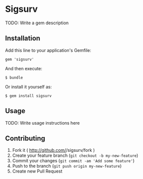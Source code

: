 # Sigsurv

TODO: Write a gem description

## Installation

Add this line to your application's Gemfile:

    gem 'sigsurv'

And then execute:

    $ bundle

Or install it yourself as:

    $ gem install sigsurv

## Usage

TODO: Write usage instructions here

## Contributing

1. Fork it ( http://github.com/<my-github-username>/sigsurv/fork )
2. Create your feature branch (`git checkout -b my-new-feature`)
3. Commit your changes (`git commit -am 'Add some feature'`)
4. Push to the branch (`git push origin my-new-feature`)
5. Create new Pull Request

